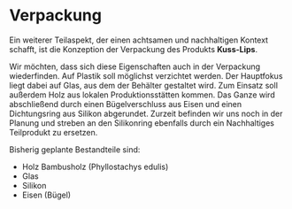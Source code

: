 

# Verpackung


Ein weiterer Teilaspekt, der einen achtsamen und nachhaltigen Kontext schafft, ist die Konzeption der Verpackung des Produkts **Kuss-Lips**.

Wir möchten, dass sich diese Eigenschaften auch in der Verpackung wiederfinden. Auf Plastik soll möglichst verzichtet werden. Der Hauptfokus liegt dabei auf Glas, aus dem der Behälter gestaltet wird. Zum Einsatz soll außerdem Holz aus lokalen Produktionsstätten kommen. Das Ganze wird abschließend durch einen Bügelverschluss aus Eisen und einen Dichtungsring aus Silikon abgerundet. Zurzeit befinden wir uns noch in der Planung und streben an den Silikonring ebenfalls durch ein Nachhaltiges Teilprodukt zu ersetzen.

Bisherig geplante Bestandteile sind:
- Holz  Bambusholz (Phyllostachys edulis)
- Glas 
- Silikon 
- Eisen (Bügel)
